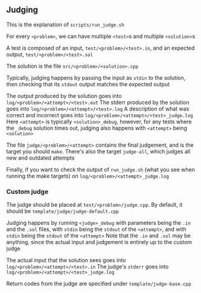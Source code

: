 ## Judging

This is the explanation of `scripts/run_judge.sh`

For every `<problem>`, we can have multiple `<test>`s and multiple `<solution>`s

A test is composed of an input, `test/<problem>/<test>.in`, and an expected output, `test/<problem>/<test>.sol`

The solution is the file `src/<problem>/<solution>.cpp`

Typically, judging happens by passing the input as `stdin` to the solution, then checking that its `stdout` output matches the expected output

The output produced by the solution goes into `log/<problem>/<attempt>/<test>.out`
The stderr produced by the solution goes into `log/<problem>/<attempt>/<test>.log`
A description of what was correct and incorrect goes into `log/<problem>/<attempt>/<test>_judge.log`
Here `<attempt>` is typically `<solution>_debug`, however, for any tests where the `_debug` solution times out, judging also happens with `<attempt>` being `<solution>`

The file `judge/<problem>/<attempt>` contains the final judgement, and is the target you should `make`.
There's also the target `judge-all`, which judges all new and outdated attempts

Finally, if you want to check the output of `run_judge.sh` (what you see when running the make targets) on `log/<problem>/<attempt>_judge.log`

### Custom judge

The judge should be placed at `test/<problem>/judge.cpp`.
By default, it should be `template/judge/judge-default.cpp`

Judging happens by running `<judge>_debug` with parameters being the `.in` and the `.sol` files, with `stdin` being the `stdout` of the `<attempt>`, and with `stdin` being the `stdout` of the `<attempt>`
Note that the `.in` and `.sol` may be anything, since the actual input and judgement is entirely up to the custom judge

The actual input that the solution sees goes into `log/<problem>/<attempt>/<test>.in`
The judge's `stderr` goes into `log/<problem>/<attempt>/<test>_judge.log`

Return codes from the judge are specified under `template/judge-base.cpp`
